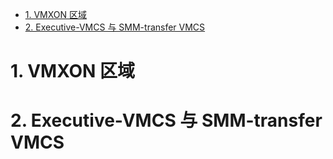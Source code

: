 
<!-- @import "[TOC]" {cmd="toc" depthFrom=1 depthTo=6 orderedList=false} -->

<!-- code_chunk_output -->

- [1. VMXON 区域](#1-vmxon-区域)
- [2. Executive-VMCS 与 SMM-transfer VMCS](#2-executive-vmcs-与-smm-transfer-vmcs)

<!-- /code_chunk_output -->

# 1. VMXON 区域



# 2. Executive-VMCS 与 SMM-transfer VMCS



